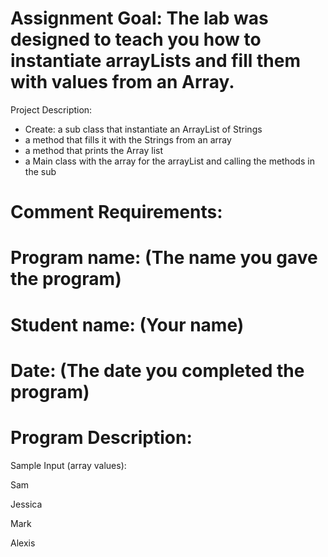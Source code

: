 #  Assignment  Goal: The lab was designed to teach you how to instantiate arrayLists and fill them with values from an Array.

Project Description:  
- Create: a sub class that instantiate an ArrayList of Strings
- a method that fills it with the Strings from an array
- a method that prints the Array list
- a Main class with the array for the arrayList and calling the methods in the sub

#  Comment Requirements:
#  Program name: (The name you gave the program)
#  Student name: (Your name)
#  Date: (The date you completed the program)
#  Program Description:

Sample Input (array values):

Sam

Jessica

Mark

Alexis
